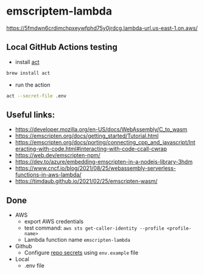 # emscriptem-lambda

https://5fmdwn6crdimchpxeywfphd75y0jrdcg.lambda-url.us-east-1.on.aws/

## Local GitHub Actions testing
- install [act](https://github.com/nektos/act)
```sh
brew install act
```

- run the action
```sh
act --secret-file .env
```

## Useful links:
- https://developer.mozilla.org/en-US/docs/WebAssembly/C_to_wasm
- https://emscripten.org/docs/getting_started/Tutorial.html
- https://emscripten.org/docs/porting/connecting_cpp_and_javascript/Interacting-with-code.html#interacting-with-code-ccall-cwrap
- https://web.dev/emscripten-npm/
- https://dev.to/azure/embedding-emscripten-in-a-nodejs-library-3hdm
- https://www.cncf.io/blog/2021/08/25/webassembly-serverless-functions-in-aws-lambda/
- https://timdaub.github.io/2021/02/25/emscripten-wasm/

## Done

- AWS
  - export AWS credentials
  - test command: `aws sts get-caller-identity --profile <profile-name>`
  - Lambda function name `emscripten-lambda`
- Github
  - Configure [repo secrets](https://github.com/facutk/emscriptem-lambda/settings/secrets/actions) using `env.example` file
- Local
  - .env file
